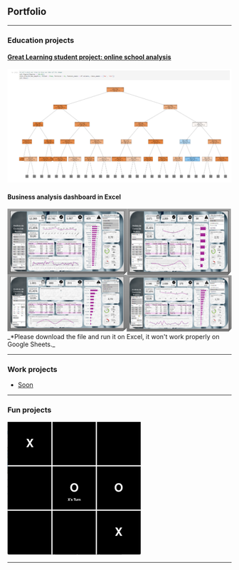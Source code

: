 ## Portfolio

---

### Education projects

#### [Great Learning student project: online school analysis](/gl/Learner2B-2BCode2B-2BCustomers%252BPrediction.html)

<img src="images/extraalearn_front.png?raw=true" alt= "ExtraaLearn Analysis"/>

#### Business analysis dashboard in Excel

<a href="https://docs.google.com/spreadsheets/d/1dEvfPtSTKQoZ4mTuVVTSs9xJrvX_JrDw/edit?usp=drive_link&ouid=113907075805256696266&rtpof=true&sd=true">
    <img src="images\dashboard_xls.png">
</a>
_*Please download the file and run it on Excel, it won't work properly on Google Sheets._

---

### Work projects

- [Soon](https://www.youtube.com/watch?v=dQw4w9WgXcQ)

---

### Fun projects

<a href="games">
    <img src="images/tt_t.png" alt="Tick-tack Toe Game">
</a>

---
